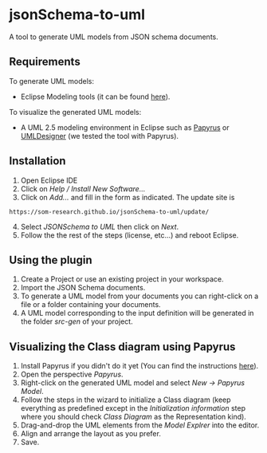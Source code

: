 
# jsonSchema-to-uml

A tool to generate UML models from JSON schema documents.

## Requirements

To generate UML models:

- Eclipse Modeling tools (it can be found [here](http://www.eclipse.org/downloads/packages/eclipse-modeling-tools/oxygen2)).

To visualize the generated UML models:

- A UML 2.5 modeling environment in Eclipse such as [Papyrus](https://www.eclipse.org/papyrus/) or [UMLDesigner](https://marketplace.eclipse.org/content/uml-designer) (we tested the tool with Papyrus).

## Installation

1. Open Eclipse IDE
2. Click on *Help / Install New Software...*
3. Click on *Add...* and fill in the form as indicated. The update site is 
```
https://som-research.github.io/jsonSchema-to-uml/update/
```
4. Select *JSONSchema to UML* then click on *Next*.
5. Follow the the rest of the steps (license, etc...) and reboot Eclipse.

## Using the plugin

1. Create a Project or use an existing project in your workspace.
2. Import the JSON Schema documents.
3. To generate a UML model from your documents you can right-click on a file or a folder containing your documents.
4. A UML model corresponding to the input definition will be generated in the folder *src-gen* of your project.

## Visualizing the Class diagram using Papyrus

1. Install Papyrus if you didn't do it yet (You can find the instructions [here](https://www.eclipse.org/papyrus/download.html)).
2. Open the perspective *Papyrus*.
3. Right-click on the generated UML model and select *New -> Papyrus Model*.
4. Follow the steps in the wizard to initialize a Class diagram (keep everything as predefined except in the *Initialization information* step where you should check *Class Diagram* as the Representation kind).
5. Drag-and-drop the UML elements from the *Model Explrer* into the editor.
6. Align and arrange the layout as you prefer.
7. Save.
